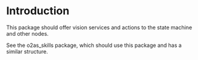 # Introduction

This package should offer vision services and actions to the state machine and other nodes.

See the o2as_skills package, which should use this package and has a similar structure.

